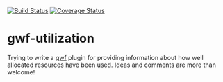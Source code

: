 [![Build Status](https://travis-ci.org/micknudsen/gwf-utilization.svg?branch=master)](https://travis-ci.org/micknudsen/gwf-utilization) [![Coverage Status](https://coveralls.io/repos/github/micknudsen/gwf-utilization/badge.svg?branch=master)](https://coveralls.io/github/micknudsen/gwf-utilization?branch=master)

# gwf-utilization

Trying to write a [gwf](http://gwf.readthedocs.io/en/latest/) plugin for providing information about how well allocated resources have been used. Ideas and comments are more than welcome!
